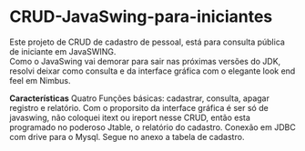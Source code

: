 # CRUD-JavaSwing-para-iniciantes
Este projeto de CRUD de cadastro de pessoal, está para consulta pública de iniciante em JavaSWING.  
Como o JavaSwing vai demorar para sair nas próximas versões do JDK, resolvi deixar como consulta e da interface gráfica com o elegante look end feel em Nimbus.

<strong>Características</strong>
Quatro Funções básicas: cadastrar, consulta, apagar registro e
relatório.
Com o proporsito da interface gráfica é ser só de javaswing, não coloquei itext ou ireport nesse CRUD, então esta programado no poderoso Jtable, o relatório do cadastro.
Conexão em JDBC com drive para o Mysql. Segue no anexo a tabela de cadastro.
